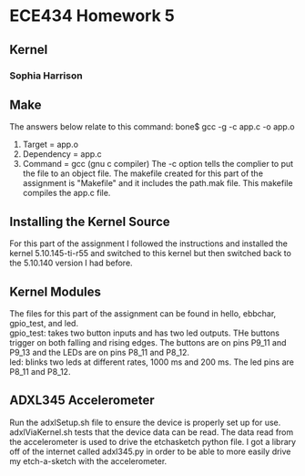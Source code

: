 # ECE434 Homework 5
## Kernel
### Sophia Harrison 

## Make
The answers below relate to this command: bone$ gcc -g -c app.c -o app.o
1. Target = app.o
2. Dependency = app.c
3. Command = gcc (gnu c compiler)
The -c option tells the complier to put the file to an object file.
The makefile created for this part of the assignment is "Makefile" and it includes the path.mak file. This makefile compiles the app.c file. 

## Installing the Kernel Source
For this part of the assignment I followed the instructions and installed the kernel 5.10.145-ti-r55 and switched to this kernel but then switched back to the 5.10.140 version I had before.

## Kernel Modules
The files for this part of the assignment can be found in hello, ebbchar, gpio_test, and led. <br>
gpio_test: takes two button inputs and has two led outputs. THe buttons trigger on both falling and rising edges. The buttons are on pins P9_11 and P9_13 and the LEDs are on pins P8_11 and P8_12. <br>
led: blinks two leds at different rates, 1000 ms and 200 ms. The led pins are P8_11 and P8_12.

## ADXL345 Accelerometer
Run the adxlSetup.sh file to ensure the device is properly set up for use. adxlViaKernel.sh tests that the device data can be read. The data read from the accelerometer is used to drive the etchasketch python file. I got a library off of the internet called adxl345.py in order to be able to more easily drive my etch-a-sketch with the accelerometer.